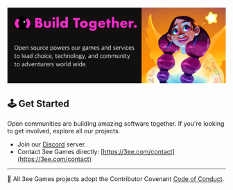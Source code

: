 ![Open Source at Microsoft](https://github.com/3ee-Games/.github/blob/main/images/github_banner.png) 

## 🕹 Get Started
Open communities are building amazing software together.  If you're looking to get involved, explore all our projects.

- Join our [Discord](https://discord.gg/3ee) server.
- Contact 3ee Games directly: [https://3ee.com/contact](https://3ee.com/contact)

---

📝 All 3ee Games projects adopt the Contributor Covenant [Code of Conduct](https://www.contributor-covenant.org/version/2/1/code_of_conduct/).
